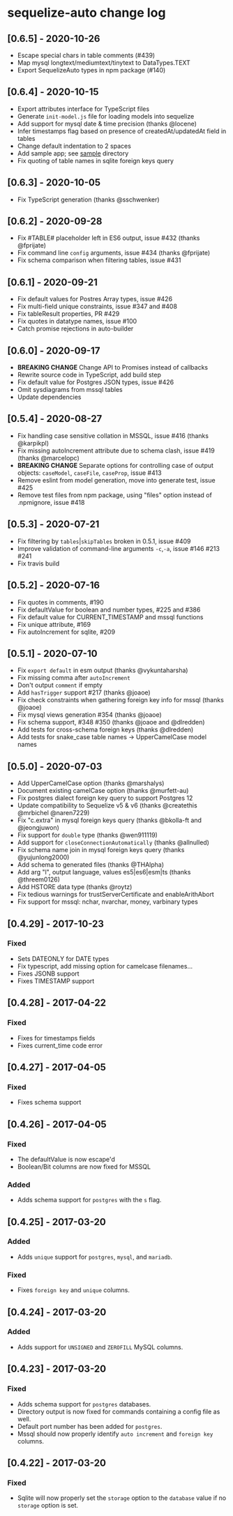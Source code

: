 # sequelize-auto change log

## [0.6.5] - 2020-10-26

 * Escape special chars in table comments (#439)
 * Map mysql longtext/mediumtext/tinytext to DataTypes.TEXT
 * Export SequelizeAuto types in npm package (#140)

## [0.6.4] - 2020-10-15

* Export attributes interface for TypeScript files
* Generate `init-model.js` file for loading models into sequelize
* Add support for mysql date & time precision (thanks @locene)
* Infer timestamps flag based on presence of createdAt/updatedAt field in tables
* Change default indentation to 2 spaces
* Add sample app; see [sample](./sample) directory
* Fix quoting of table names in sqlite foreign keys query

## [0.6.3] - 2020-10-05

* Fix TypeScript generation (thanks @sschwenker)

## [0.6.2] - 2020-09-28

* Fix #TABLE# placeholder left in ES6 output, issue #432 (thanks @fprijate)
* Fix command line `config` arguments, issue #434 (thanks @fprijate)
* Fix schema comparison when filtering tables, issue #431

## [0.6.1] - 2020-09-21

* Fix default values for Postres Array types, issue #426
* Fix multi-field unique constraints, issue #347 and #408
* Fix tableResult properties, PR #429
* Fix quotes in datatype names, issue #100
* Catch promise rejections in auto-builder

## [0.6.0] - 2020-09-17

* **BREAKING CHANGE**  Change API to Promises instead of callbacks
* Rewrite source code in TypeScript, add build step
* Fix default value for Postgres JSON types, issue #426
* Omit sysdiagrams from mssql tables
* Update dependencies

## [0.5.4] - 2020-08-27

* Fix handling case sensitive collation in MSSQL, issue #416 (thanks @karpikpl)
* Fix missing autoIncrement attribute due to schema clash, issue #419 (thanks @marcelopc)
* **BREAKING CHANGE** Separate options for controlling case of output objects: `caseModel`, `caseFile`, `caseProp`, issue #413 
* Remove eslint from model generation, move into generate test, issue #425
* Remove test files from npm package, using "files" option instead of .npmignore, issue #418

## [0.5.3] - 2020-07-21

* Fix filtering by `tables`|`skipTables` broken in 0.5.1, issue #409
* Improve validation of command-line arguments `-c`,`-a`, issue #146 #213 #241
* Fix travis build

## [0.5.2] - 2020-07-16

* Fix quotes in comments, #190
* Fix defaultValue for boolean and number types, #225 and #386
* Fix default value for CURRENT_TIMESTAMP and mssql functions
* Fix unique attribute, #169
* Fix autoIncrement for sqlite, #209

## [0.5.1] - 2020-07-10

* Fix `export default` in esm output (thanks @vykuntaharsha)
* Fix missing comma after `autoIncrement`
* Don't output `comment` if empty
* Add `hasTrigger` support #217 (thanks @joaoe)
* Fix check constraints when gathering foreign key info for mssql (thanks @joaoe)
* Fix mysql views generation #354 (thanks @joaoe)
* Fix schema support, #348 #350 (thanks @joaoe and @dlredden) 
* Add tests for cross-schema foreign keys (thanks @dlredden)
* Add tests for snake_case table names -> UpperCamelCase model names

## [0.5.0] - 2020-07-03

* Add UpperCamelCase option (thanks @marshalys)
* Document existing camelCase option (thanks @murfett-au)
* Fix postgres dialect foreign key query to support Postgres 12
* Update compatibility to Sequelize v5 & v6 (thanks @createthis @mrbichel @naren7229)
* Fix "c.extra" in mysql foreign keys query (thanks @bkolla-ft and @jeongjuwon)
* Fix support for `double` type (thanks @wen911119)
* Add support for `closeConnectionAutomatically` (thanks @allnulled)
* Fix schema name join in mysql foreign keys query (thanks @yujunlong2000) 
* Add schema to generated files (thanks @THAlpha)
* Add arg "l", output language, values es5|es6|esm|ts  (thanks @threem0126)
* Add HSTORE data type (thanks @roytz)
* Fix tedious warnings for trustServerCertificate and enableArithAbort
* Fix support for mssql: nchar, nvarchar, money, varbinary types


## [0.4.29] - 2017-10-23

### Fixed

* Sets DATEONLY for DATE types
* Fix typescript, add missing option for camelcase filenames...
* Fixes JSONB support
* Fixes TIMESTAMP support

## [0.4.28] - 2017-04-22

### Fixed

* Fixes for timestamps fields
* Fixes current_time code error

## [0.4.27] - 2017-04-05

### Fixed

* Fixes schema support

## [0.4.26] - 2017-04-05

### Fixed

* The defaultValue is now escape'd
* Boolean/Bit columns are now fixed for MSSQL

### Added

* Adds schema support for `postgres` with the `s` flag.

## [0.4.25] - 2017-03-20

### Added

* Adds `unique` support for `postgres`, `mysql`, and `mariadb`.

### Fixed

* Fixes `foreign key` and `unique` columns.

## [0.4.24] - 2017-03-20

### Added

* Adds support for `UNSIGNED` and `ZEROFILL` MySQL columns.

## [0.4.23] - 2017-03-20

### Fixed

* Adds schema support for `postgres` databases.
* Directory output is now fixed for commands containing a config file as well.
* Default port number has been added for `postgres`.
* Mssql should now properly identify `auto increment` and `foreign key` columns.

## [0.4.22] - 2017-03-20

### Fixed

* Sqlite will now properly set the `storage` option to the `database` value if no `storage` option is set.
